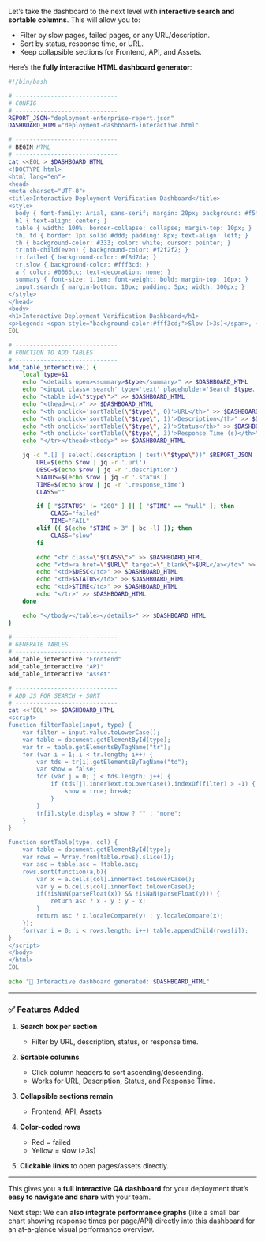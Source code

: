 Let’s take the dashboard to the next level with **interactive search and sortable columns**. This will allow you to:

* Filter by slow pages, failed pages, or any URL/description.
* Sort by status, response time, or URL.
* Keep collapsible sections for Frontend, API, and Assets.

Here’s the **fully interactive HTML dashboard generator**:

```bash
#!/bin/bash

# -----------------------------
# CONFIG
# -----------------------------
REPORT_JSON="deployment-enterprise-report.json"
DASHBOARD_HTML="deployment-dashboard-interactive.html"

# -----------------------------
# BEGIN HTML
# -----------------------------
cat <<EOL > $DASHBOARD_HTML
<!DOCTYPE html>
<html lang="en">
<head>
<meta charset="UTF-8">
<title>Interactive Deployment Verification Dashboard</title>
<style>
  body { font-family: Arial, sans-serif; margin: 20px; background: #f5f5f5; }
  h1 { text-align: center; }
  table { width: 100%; border-collapse: collapse; margin-top: 10px; }
  th, td { border: 1px solid #ddd; padding: 8px; text-align: left; }
  th { background-color: #333; color: white; cursor: pointer; }
  tr:nth-child(even) { background-color: #f2f2f2; }
  tr.failed { background-color: #f8d7da; }
  tr.slow { background-color: #fff3cd; }
  a { color: #0066cc; text-decoration: none; }
  summary { font-size: 1.1em; font-weight: bold; margin-top: 10px; }
  input.search { margin-bottom: 10px; padding: 5px; width: 300px; }
</style>
</head>
<body>
<h1>Interactive Deployment Verification Dashboard</h1>
<p>Legend: <span style="background-color:#fff3cd;">Slow (>3s)</span>, <span style="background-color:#f8d7da;">Failed</span></p>
EOL

# -----------------------------
# FUNCTION TO ADD TABLES
# -----------------------------
add_table_interactive() {
    local type=$1
    echo "<details open><summary>$type</summary>" >> $DASHBOARD_HTML
    echo "<input class='search' type='text' placeholder='Search $type...' onkeyup='filterTable(this, \"$type\")'>" >> $DASHBOARD_HTML
    echo "<table id=\"$type\">" >> $DASHBOARD_HTML
    echo "<thead><tr>" >> $DASHBOARD_HTML
    echo "<th onclick='sortTable(\"$type\", 0)'>URL</th>" >> $DASHBOARD_HTML
    echo "<th onclick='sortTable(\"$type\", 1)'>Description</th>" >> $DASHBOARD_HTML
    echo "<th onclick='sortTable(\"$type\", 2)'>Status</th>" >> $DASHBOARD_HTML
    echo "<th onclick='sortTable(\"$type\", 3)'>Response Time (s)</th>" >> $DASHBOARD_HTML
    echo "</tr></thead><tbody>" >> $DASHBOARD_HTML

    jq -c ".[] | select(.description | test(\"$type\"))" $REPORT_JSON | while read row; do
        URL=$(echo $row | jq -r '.url')
        DESC=$(echo $row | jq -r '.description')
        STATUS=$(echo $row | jq -r '.status')
        TIME=$(echo $row | jq -r '.response_time')
        CLASS=""

        if [ "$STATUS" != "200" ] || [ "$TIME" == "null" ]; then
            CLASS="failed"
            TIME="FAIL"
        elif (( $(echo "$TIME > 3" | bc -l) )); then
            CLASS="slow"
        fi

        echo "<tr class=\"$CLASS\">" >> $DASHBOARD_HTML
        echo "<td><a href=\"$URL\" target=\"_blank\">$URL</a></td>" >> $DASHBOARD_HTML
        echo "<td>$DESC</td>" >> $DASHBOARD_HTML
        echo "<td>$STATUS</td>" >> $DASHBOARD_HTML
        echo "<td>$TIME</td>" >> $DASHBOARD_HTML
        echo "</tr>" >> $DASHBOARD_HTML
    done

    echo "</tbody></table></details>" >> $DASHBOARD_HTML
}

# -----------------------------
# GENERATE TABLES
# -----------------------------
add_table_interactive "Frontend"
add_table_interactive "API"
add_table_interactive "Asset"

# -----------------------------
# ADD JS FOR SEARCH + SORT
# -----------------------------
cat <<'EOL' >> $DASHBOARD_HTML
<script>
function filterTable(input, type) {
    var filter = input.value.toLowerCase();
    var table = document.getElementById(type);
    var tr = table.getElementsByTagName("tr");
    for (var i = 1; i < tr.length; i++) {
        var tds = tr[i].getElementsByTagName("td");
        var show = false;
        for (var j = 0; j < tds.length; j++) {
            if (tds[j].innerText.toLowerCase().indexOf(filter) > -1) {
                show = true; break;
            }
        }
        tr[i].style.display = show ? "" : "none";
    }
}

function sortTable(type, col) {
    var table = document.getElementById(type);
    var rows = Array.from(table.rows).slice(1);
    var asc = table.asc = !table.asc;
    rows.sort(function(a,b){
        var x = a.cells[col].innerText.toLowerCase();
        var y = b.cells[col].innerText.toLowerCase();
        if(!isNaN(parseFloat(x)) && !isNaN(parseFloat(y))) {
            return asc ? x - y : y - x;
        }
        return asc ? x.localeCompare(y) : y.localeCompare(x);
    });
    for(var i = 0; i < rows.length; i++) table.appendChild(rows[i]);
}
</script>
</body>
</html>
EOL

echo "🎉 Interactive dashboard generated: $DASHBOARD_HTML"
```

---

### ✅ Features Added

1. **Search box per section**

   * Filter by URL, description, status, or response time.

2. **Sortable columns**

   * Click column headers to sort ascending/descending.
   * Works for URL, Description, Status, and Response Time.

3. **Collapsible sections remain**

   * Frontend, API, Assets

4. **Color-coded rows**

   * Red = failed
   * Yellow = slow (>3s)

5. **Clickable links** to open pages/assets directly.

---

This gives you a **full interactive QA dashboard** for your deployment that’s **easy to navigate and share** with your team.

Next step: We can **also integrate performance graphs** (like a small bar chart showing response times per page/API) directly into this dashboard for an at-a-glance visual performance overview.

